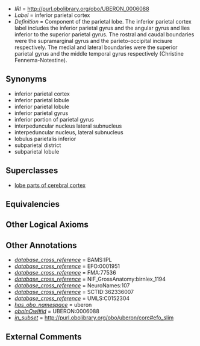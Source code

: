  * *IRI* = http://purl.obolibrary.org/obo/UBERON_0006088
 * *Label* = inferior parietal cortex
 * *Definition* = Component of the parietal lobe. The inferior parietal cortex label includes the inferior parietal gyrus and the angular gyrus and lies inferior to the superior parietal gyrus. The rostral and caudal boundaries were the supramarginal gyrus and the parieto-occipital incisure respectively. The medial and lateral boundaries were the superior parietal gyrus and the middle temporal gyrus respectively (Christine Fennema-Notestine).

## Synonyms

 * inferior parietal cortex
 * inferior parietal lobule
 * inferior parietal lobule
 * inferior parietal gyrus
 * inferior portion of parietal gyrus
 * interpeduncular nucleus lateral subnucleus
 * interpeduncular nucleus, lateral subnucleus
 * lobulus parietalis inferior
 * subparietal district
 * subparietal lobule

## Superclasses

 * [lobe parts of cerebral cortex](../../UBERON/22/UBERON_0003022.md)

## Equivalencies


## Other Logical Axioms


## Other Annotations

 * *[database_cross_reference](../../ef/oboInOwl#hasDbXref.md)* = BAMS:IPL
 * *[database_cross_reference](../../ef/oboInOwl#hasDbXref.md)* = EFO:0001951
 * *[database_cross_reference](../../ef/oboInOwl#hasDbXref.md)* = FMA:77536
 * *[database_cross_reference](../../ef/oboInOwl#hasDbXref.md)* = NIF_GrossAnatomy:birnlex_1194
 * *[database_cross_reference](../../ef/oboInOwl#hasDbXref.md)* = NeuroNames:107
 * *[database_cross_reference](../../ef/oboInOwl#hasDbXref.md)* = SCTID:362336007
 * *[database_cross_reference](../../ef/oboInOwl#hasDbXref.md)* = UMLS:C0152304
 * *[has_obo_namespace](../../ce/oboInOwl#hasOBONamespace.md)* = uberon
 * *[oboInOwl#id](../../id/oboInOwl#id.md)* = UBERON:0006088
 * *[in_subset](../../et/oboInOwl#inSubset.md)* = http://purl.obolibrary.org/obo/uberon/core#efo_slim

## External Comments


